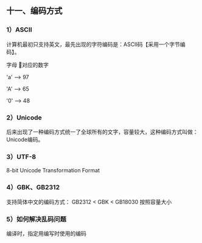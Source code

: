 

## 十一、编码方式

### 1）ASCII

计算机最初只支持英文，最先出现的字符编码是：ASCII码【采用一个字节编码】。

字母 对应的数字

'a' --> 97

 'A' --> 65

 '0' --> 48

### 2）Unicode

后来出现了一种编码方式统一了全球所有的文字，容量较大，这种编码方式叫做：Unicode编码。

### 3）UTF-8

8-bit Unicode Transformation Format

### 4）GBK、GB2312

支持简体中文的编码方式：
 GB2312 < GBK < GB18030 按照容量大小

### 5）如何解决乱码问题

编译时，指定用编写时使用的编码
